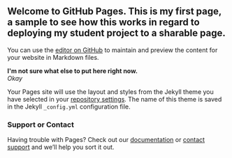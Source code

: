 ## Welcome to GitHub Pages. This is my first page, a sample to see how this works in regard to deploying my student project to a sharable page.

You can use the [editor on GitHub](https://github.com/NewbyDood/DasmotosArtsandCrafts_Codecademy/edit/gh-pages/index.md) to maintain and preview the content for your website in Markdown files.

**I'm not sure what else to put here right now.**<br>
*Okay*

Your Pages site will use the layout and styles from the Jekyll theme you have selected in your [repository settings](https://github.com/NewbyDood/DasmotosArtsandCrafts_Codecademy/settings/pages). The name of this theme is saved in the Jekyll `_config.yml` configuration file.

### Support or Contact

Having trouble with Pages? Check out our [documentation](https://docs.github.com/categories/github-pages-basics/) or [contact support](https://support.github.com/contact) and we’ll help you sort it out.
